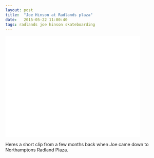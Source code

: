 ```yaml
---
layout: post
title:  "Joe Hinson at Radlands plaza"
date:   2015-05-22 11:00:40
tags: radlands joe hinson skateboarding
---
```


<div class="post--video">
	<iframe width="420" height="315" src="//www.youtube.com/embed/TvATVoCxv10" frameborder="0" allowfullscreen></iframe>
</div>

Heres a short clip from a few months back when Joe came down to Northamptons Radland Plaza.